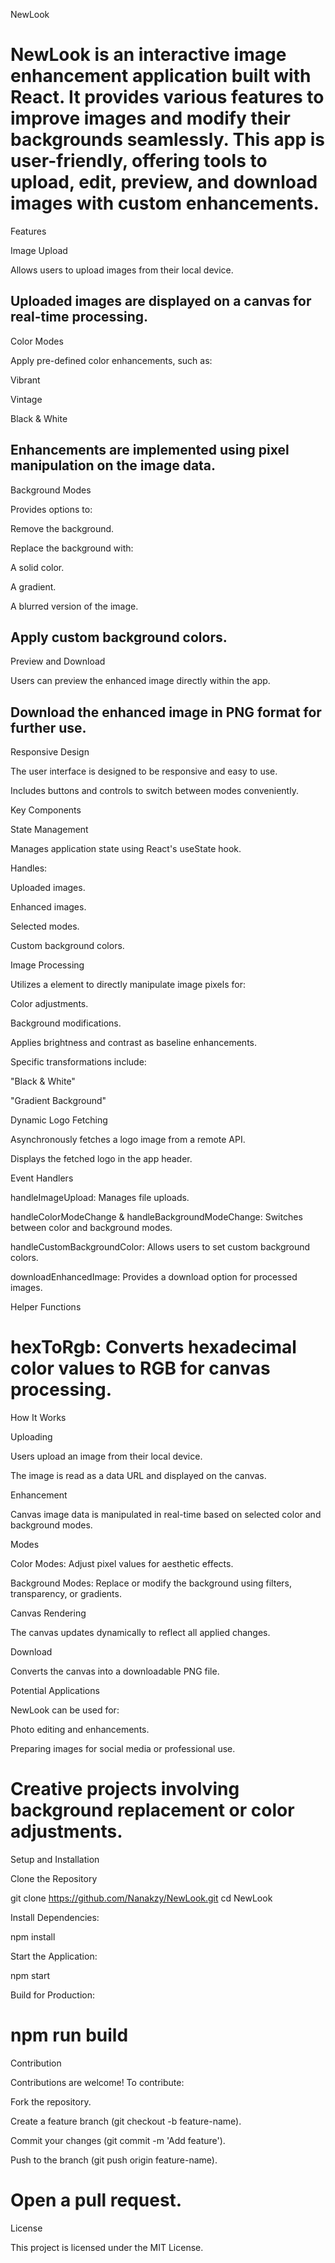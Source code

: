 NewLook

NewLook is an interactive image enhancement application built with React. It provides various features to improve images and modify their backgrounds seamlessly. This app is user-friendly, offering tools to upload, edit, preview, and download images with custom enhancements.
====================================================================================================================================================
Features

Image Upload

Allows users to upload images from their local device.

Uploaded images are displayed on a canvas for real-time processing.
-----------------------------------------------------------------------------------------------------------------------------------------------------
Color Modes

Apply pre-defined color enhancements, such as:

Vibrant

Vintage

Black & White

Enhancements are implemented using pixel manipulation on the image data.
-----------------------------------------------------------------------------------------------------------------------------------------------------
Background Modes

Provides options to:

Remove the background.

Replace the background with:

A solid color.

A gradient.

A blurred version of the image.

Apply custom background colors.
-----------------------------------------------------------------------------------------------------------------------------------------------------
Preview and Download

Users can preview the enhanced image directly within the app.

Download the enhanced image in PNG format for further use.
-----------------------------------------------------------------------------------------------------------------------------------------------------
Responsive Design

The user interface is designed to be responsive and easy to use.

Includes buttons and controls to switch between modes conveniently.

Key Components

State Management

Manages application state using React's useState hook.

Handles:

Uploaded images.

Enhanced images.

Selected modes.

Custom background colors.

Image Processing

Utilizes a <canvas> element to directly manipulate image pixels for:

Color adjustments.

Background modifications.

Applies brightness and contrast as baseline enhancements.

Specific transformations include:

"Black & White"

"Gradient Background"

Dynamic Logo Fetching

Asynchronously fetches a logo image from a remote API.

Displays the fetched logo in the app header.

Event Handlers

handleImageUpload: Manages file uploads.

handleColorModeChange & handleBackgroundModeChange: Switches between color and background modes.

handleCustomBackgroundColor: Allows users to set custom background colors.

downloadEnhancedImage: Provides a download option for processed images.

Helper Functions

hexToRgb: Converts hexadecimal color values to RGB for canvas processing.
=====================================================================================================================================================
How It Works

Uploading

Users upload an image from their local device.

The image is read as a data URL and displayed on the canvas.

Enhancement

Canvas image data is manipulated in real-time based on selected color and background modes.

Modes

Color Modes: Adjust pixel values for aesthetic effects.

Background Modes: Replace or modify the background using filters, transparency, or gradients.

Canvas Rendering

The canvas updates dynamically to reflect all applied changes.

Download

Converts the canvas into a downloadable PNG file.

Potential Applications

NewLook can be used for:

Photo editing and enhancements.

Preparing images for social media or professional use.

Creative projects involving background replacement or color adjustments.
=========================================================================
Setup and Installation

Clone the Repository

git clone https://github.com/Nanakzy/NewLook.git
cd NewLook

Install Dependencies:

npm install

Start the Application:

npm start

Build for Production:

npm run build
=========================================================================
Contribution

Contributions are welcome! To contribute:

Fork the repository.

Create a feature branch (git checkout -b feature-name).

Commit your changes (git commit -m 'Add feature').

Push to the branch (git push origin feature-name).

Open a pull request.
=========================================================================
License

This project is licensed under the MIT License.
